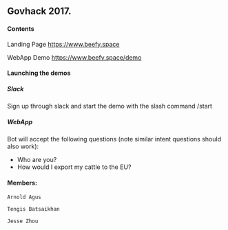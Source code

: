 ## Govhack 2017.

#### Contents

Landing Page
https://www.beefy.space

WebApp Demo
https://www.beefy.space/demo

#### Launching the demos

##### Slack

Sign up through slack and start the demo with the slash command /start

##### WebApp

Bot will accept the following questions (note similar intent questions should also work):

* Who are you?
* How would I export my cattle to the EU?

#### Members:
```
Arnold Agus

Tengis Batsaikhan

Jesse Zhou
```